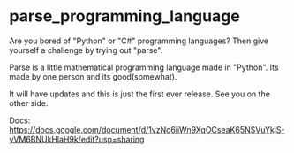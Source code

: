 # parse_programming_language
Are you bored of "Python" or "C#" programming languages? Then give yourself a challenge by trying out "parse".

Parse is a little mathematical programming language made in "Python". Its made by one person and its good(somewhat).

It will have updates and this is just the first ever release. See you on the other side.

Docs: https://docs.google.com/document/d/1vzNo6iiWn9XqOCseaK65NSVuYkjS-yVM6BNUkHlaH9k/edit?usp=sharing

